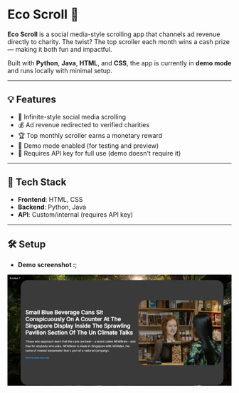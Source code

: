 # Eco Scroll 🌱

**Eco Scroll** is a social media-style scrolling app that channels ad revenue directly to charity. The twist? The top scroller each month wins a cash prize — making it both fun and impactful.  

Built with **Python**, **Java**, **HTML**, and **CSS**, the app is currently in **demo mode** and runs locally with minimal setup.

---

## 💡 Features

- 📜 Infinite-style social media scrolling
- 💰 Ad revenue redirected to verified charities
- 🏆 Top monthly scroller earns a monetary reward
- 🧪 Demo mode enabled (for testing and preview)
- 🔐 Requires API key for full use (demo doesn't require it)

---

## 🚀 Tech Stack

- **Frontend**: HTML, CSS
- **Backend**: Python, Java
- **API**: Custom/internal (requires API key)

---

## 🛠 Setup

- **Demo screenshot :**;

![Demo Screenshot](assets/image3.png)
